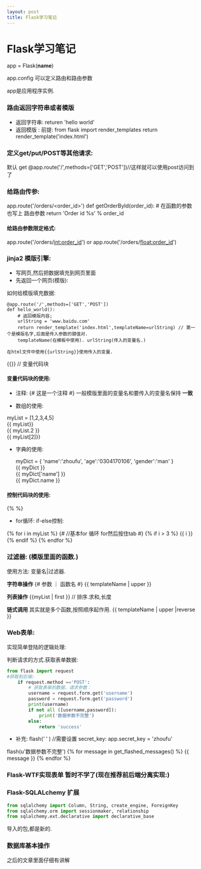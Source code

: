 ```yaml
---
layout: post
title: Flask学习笔记
---
```

# Flask学习笔记

app = Flask(__name__)

app.config 可以定义路由和路由参数

app是应用程序实例.

### 路由返回字符串或者模版
 - 返回字符串:
    returen 'hello world'
 - 返回模版 :
  前提: from flask import render_templates
    return render_template('index.html')

### 定义get/put/POST等其他请求:
默认 get 
@app.route('/',methods=['GET','POST'])//这样就可以使用post访问到了

### 给路由传参:

app.route('/orders/<order_id>')
def getOrderById(order_id): # 在函数的参数也写上 路由参数
    return 'Order id %s' % order_id

#### 给路由参数限定格式:
app.route('/orders/<int:order_id>') or
app.route('/orders/<float:order_id>')

### jinja2 模版引擎:
- 写网页,然后把数据填充到网页里面
- 先返回一个网页(模版):

如何给模版填充数据:
``` pythob
@app.route('/',methods=['GET','POST'])
def hello_world():
    # 返回模版内容;
    urlString = 'www.baidu.com'
    return render_template('index.html',templateName=urlString) // 第一个是模版名字,后面是传入参数的键值对.
    templateName(在模板中使用). urlString(传入的变量名.)

在html文件中使用{{urlString}}使用传入的变量.
```
{{}} // 变量代码块

#### 变量代码块的使用:

- 注释: {# 这是一个注释 #}
一般模版里面的变量名和要传入的变量名保持 **一致**

- 数组的使用: 

 myList = [1,2,3,4,5]
<br> {{ myList}}
<br> {{ myList.2 }}
<br> {{ myList[2]}}


- 字典的使用:

    myDict = {
        'name':'zhoufu',
         'age':'0304170106',
        'gender':'man'
    }
<br> {{ myDict }}
<br> {{ myDict['name'] }}
<br> {{ myDict.name }}

#### 控制代码块的使用:
{% %}
- for循环: if-else控制:

{% for i in myList %}   {# //基本for 循环 for然后按住tab #}
    {% if i > 3 %}
         {{ i }}<br>
    {% endif %}
{% endfor %}

### 过滤器: (模版里面的函数.)
使用方法: 变量名|过滤器.

**字符串操作**
{# 参数 ｜ 函数名 #}
{{ templateName | upper }}

**列表操作**
{{myList | first }}
//  排序.求和,长度

**链式调用**
其实就是多个函数,按照顺序起作用.
{{ templateName | upper |reverse }}

### Web表单:
实现简单登陆的逻辑处理:

判断请求的方式.获取表单数据:
``` python
from flask import request
#获取到后端:
    if request.method =='POST':
        # 获取表单的数据，请求参数：
        username = request.form.get('username')
        password = request.form.get('password')
        print(username)
        if not all ([username,password]):
            print('数据参数不完整')
        else:
            return 'success'
```
- 补充:
flash(‘ ’ ) //需要设置 secret_key: app.secret_key = 'zhoufu'

flash(u'数据参数不完整')
{% for message in get_flashed_messages() %}
        {{ message }}
    {% endfor %}

### Flask-WTF实现表单 暂时不学了(现在推荐前后端分离实现:)

### Flask-SQLALchemy 扩展

``` python
from sqlalchemy import Column, String, create_engine, ForeignKey
from sqlalchemy.orm import sessionmaker, relationship
from sqlalchemy.ext.declarative import declarative_base
```

导入的包,都是新的.

### 数据库基本操作
之后的文章里面仔细有讲解